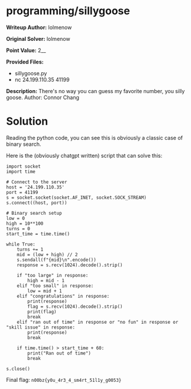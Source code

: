 # programming/sillygoose
**Writeup Author:** lolmenow

**Original Solver:** lolmenow

**Point Value:** 2__

**Provided Files:**
  - sillygoose.py
  - nc 24.199.110.35 41199

**Description:**
There's no way you can guess my favorite number, you silly goose. Author: Connor Chang

# Solution

Reading the python code, you can see this is obviously a classic case of binary search.

Here is the (obviously chatgpt written) script that can solve this:

```
import socket
import time

# Connect to the server
host = '24.199.110.35'
port = 41199
s = socket.socket(socket.AF_INET, socket.SOCK_STREAM)
s.connect((host, port))

# Binary search setup
low = 0
high = 10**100
turns = 0
start_time = time.time()

while True:
    turns += 1
    mid = (low + high) // 2
    s.sendall(f"{mid}\n".encode())
    response = s.recv(1024).decode().strip()

    if "too large" in response:
        high = mid - 1
    elif "too small" in response:
        low = mid + 1
    elif "congratulations" in response:
        print(response)
        flag = s.recv(1024).decode().strip()
        print(flag)
        break
    elif "ran out of time" in response or "no fun" in response or "skill issue" in response:
        print(response)
        break

    if time.time() > start_time + 60:
        print("Ran out of time")
        break

s.close()
```

Final flag: `n00bz{y0u_4r3_4_sm4rt_51l1y_g0053}`
